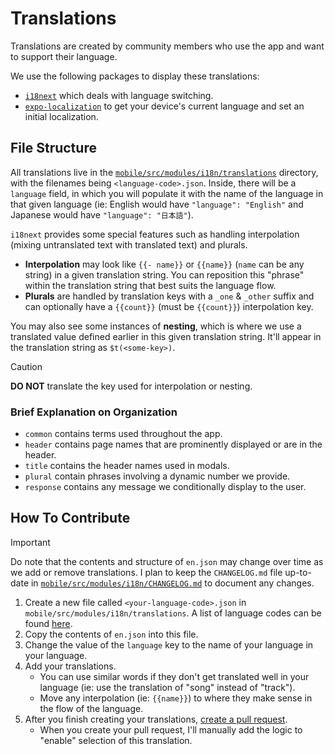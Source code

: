 # Translations

Translations are created by community members who use the app and want to support their language.

We use the following packages to display these translations:

- [`i18next`](https://www.i18next.com/) which deals with language switching.
- [`expo-localization`](https://docs.expo.dev/versions/latest/sdk/localization/) to get your device's current language and set an initial localization.

## File Structure

All translations live in the [`mobile/src/modules/i18n/translations`](https://github.com/MissingCore/Music/tree/dev/mobile/src/modules/i18n/translations) directory, with the filenames being `<language-code>.json`. Inside, there will be a `language` field, in which you will populate it with the name of the language in that given language (ie: English would have `"language": "English"` and Japanese would have `"language": "日本語"`).

`i18next` provides some special features such as handling interpolation (mixing untranslated text with translated text) and plurals.

- **Interpolation** may look like `{{- name}}` or `{{name}}` (`name` can be any string) in a given translation string. You can reposition this "phrase" within the translation string that best suits the language flow.
- **Plurals** are handled by translation keys with a `_one` & `_other` suffix and can optionally have a `{{count}}` (must be `{{count}}`) interpolation key.

You may also see some instances of **nesting**, which is where we use a translated value defined earlier in this given translation string. It'll appear in the translation string as `$t(<some-key>)`.

> [!CAUTION]  
> **DO NOT** translate the key used for interpolation or nesting.

### Brief Explanation on Organization

- `common` contains terms used throughout the app.
- `header` contains page names that are prominently displayed or are in the header.
- `title` contains the header names used in modals.
- `plural` contain phrases involving a dynamic number we provide.
- `response` contains any message we conditionally display to the user.

## How To Contribute

> [!IMPORTANT]  
> Do note that the contents and structure of `en.json` may change over time as we add or remove translations. I plan to keep the `CHANGELOG.md` file up-to-date in [`mobile/src/modules/i18n/CHANGELOG.md`](https://github.com/MissingCore/Music/tree/dev/mobile/src/modules/i18n/CHANGELOG.md) to document any changes.

1. Create a new file called `<your-language-code>.json` in `mobile/src/modules/i18n/translations`. A list of language codes can be found [here](https://en.wikipedia.org/wiki/List_of_ISO_639_language_codes).
2. Copy the contents of `en.json` into this file.
3. Change the value of the `language` key to the name of your language in your language.
4. Add your translations.
   - You can use similar words if they don't get translated well in your language (ie: use the translation of "song" instead of "track").
   - Move any interpolation (ie: `{{name}}`) to where they make sense in the flow of the language.
5. After you finish creating your translations, [create a pull request](https://github.com/MissingCore/Music/pulls).
   - When you create your pull request, I'll manually add the logic to "enable" selection of this translation.
